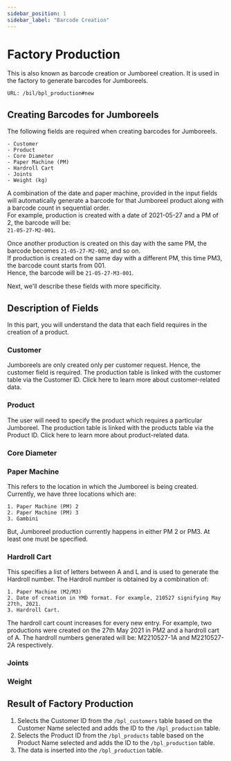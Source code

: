 ```yaml
---
sidebar_position: 1
sidebar_label: "Barcode Creation"
---
```


# Factory Production

This is also known as barcode creation or Jumboreel creation. It is used in the factory to generate barcodes for Jumboreels.

`URL: /bil/bpl_production#new`

## Creating Barcodes for Jumboreels

The following fields are required when creating barcodes for Jumboreels.

```
- Customer
- Product
- Core Diameter
- Paper Machine (PM)
- Hardroll Cart
- Joints
- Weight (kg)
```

A combination of the date and paper machine, provided in the input fields will automatically generate a barcode for that Jumboreel product along with a barcode count in sequential order.  
For example, production is created with a date of 2021-05-27 and a PM of 2, the barcode will be:  
`21-05-27-M2-001`.

Once another production is created on this day with the same PM, the barcode becomes `21-05-27-M2-002`, and so on.  
If production is created on the same day with a different PM, this time PM3, the barcode count starts from 001.  
Hence, the barcode will be `21-05-27-M3-001`.

Next, we'll describe these fields with more specificity.

## Description of Fields

In this part, you will understand the data that each field requires in the creation of a product.

### Customer

Jumboreels are only created only per customer request. Hence, the customer field is required. The production table is linked with the customer table via the Customer ID. Click here to learn more about customer-related data.

### Product

The user will need to specify the product which requires a particular Jumboreel. The production table is linked with the products table via the Product ID. Click here to learn more about product-related data.

### Core Diameter

### Paper Machine

This refers to the location in which the Jumboreel is being created. Currently, we have three locations which are:

```
1. Paper Machine (PM) 2
2. Paper Machine (PM) 3
3. Gambini
```

But, Jumboreel production currently happens in either PM 2 or PM3. At least one must be specified.

### Hardroll Cart

This specifies a list of letters between A and L and is used to generate the Hardroll number. The Hardroll number is obtained by a combination of:

```
1. Paper Machine (M2/M3)
2. Date of creation in YMD format. For example, 210527 signifying May 27th, 2021.
3. Hardroll Cart.
```

The hardroll cart count increases for every new entry. For example, two productions were created on the 27th May 2021 in PM2 and a hardroll cart of A. The hardroll numbers generated will be: M2210527-1A and M2210527-2A respectively.

### Joints

### Weight

## Result of Factory Production

1. Selects the Customer ID from the `/bpl_customers` table based on the Customer Name selected and adds the ID to the `/bpl_production` table.
2. Selects the Product ID from the `/bpl_products` table based on the Product Name selected and adds the ID to the `/bpl_production` table.
3. The data is inserted into the `/bpl_production` table.
